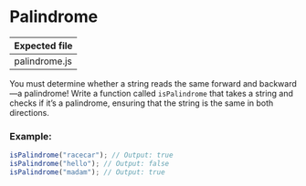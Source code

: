 # Palindrome

| Expected file |
| ------------- |
| palindrome.js |

You must determine whether a string reads the same forward and backward—a palindrome! Write a function called `isPalindrome` that takes a string and checks if it’s a palindrome, ensuring that the string is the same in both directions.

### Example:

```js
isPalindrome("racecar"); // Output: true
isPalindrome("hello"); // Output: false
isPalindrome("madam"); // Output: true
```
